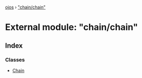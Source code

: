 [ojos](../README.md) › ["chain/chain"](_chain_chain_.md)

# External module: "chain/chain"

## Index

### Classes

* [Chain](../classes/_chain_chain_.chain.md)
